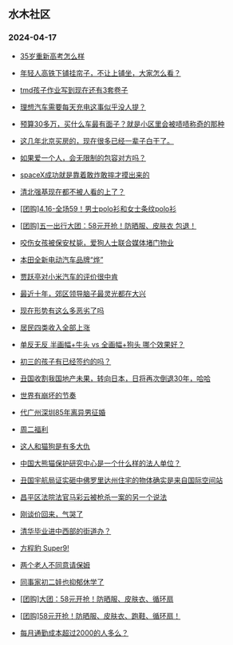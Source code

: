 ## 水木社区 
### 2024-04-17

+ [35岁重新高考怎么样](https://www.mysmth.net/nForum/article/Age/20355830)

+ [年轻人高铁下铺挂帘子，不让上铺坐，大家怎么看？](https://www.mysmth.net/nForum/article/FamilyLife/1766661049)

+ [tmd孩子作业写到现在还有3套卷子](https://www.mysmth.net/nForum/article/ChildEducation/2372220)

+ [理想汽车需要每天充电这事似乎没人提？](https://www.mysmth.net/nForum/article/GreenAuto/1542538)

+ [预算30多万，买什么车最有面子？就是小区里会被啧啧称奇的那种](https://www.mysmth.net/nForum/article/AutoWorld/1944810085)

+ [这几年北京买房的，现在很多已经一辈子白干了。](https://www.mysmth.net/nForum/article/OurEstate/2945875)

+ [如果爱一个人，会无限制的包容对方吗？](https://www.mysmth.net/nForum/article/Love/6293203)

+ [spaceX成功就是靠着敢炸敢摔才摸出来的](https://www.mysmth.net/nForum/article/Aero/435017)

+ [清北强基现在都不被人看的上了？](https://www.mysmth.net/nForum/article/PreUnivEdu/157053)

+ [[团购]4.16-全场59！男士polo衫和女士条纹polo衫](https://www.mysmth.net/nForum/article/ADAgent_TG/1320224)

+ [[团购]五一出行大团：58元开抢！防晒服、皮肤衣 包退！](https://www.mysmth.net/nForum/article/ADAgent_TG/1320285)

+ [咬伤女孩被保安杖毙，爱狗人士联合媒体堵门物业](https://www.mysmth.net/nForum/article/FamilyLife/1766662316)

+ [本田全新电动汽车品牌“烨”](https://www.mysmth.net/nForum/article/AutoWorld/1944810978)

+ [贾跃亭对小米汽车的评价很中肯](https://www.mysmth.net/nForum/article/GreenAuto/1543558)

+ [最近十年，郊区领导脑子最灵光都在大兴](https://www.mysmth.net/nForum/article/OurEstate/2946830)

+ [现在形势有这么多恶劣了吗](https://www.mysmth.net/nForum/article/Stock/10834213)

+ [居民四类收入全部上涨](https://www.mysmth.net/nForum/article/WorkingLife/26426)

+ [单反无反 半画幅+牛头 vs 全画幅+狗头 哪个效果好？](https://www.mysmth.net/nForum/article/DSLR/808764894)

+ [初三的孩子有已经签约的吗？](https://www.mysmth.net/nForum/article/PreUnivEdu/54610)

+ [丑国收割我国地产未果，转向日本，日将再次倒退30年，哈哈](https://www.mysmth.net/nForum/article/OurEstate/2946825)

+ [世界有崩坏的节奏](https://www.mysmth.net/nForum/article/Age/20356360)

+ [代广州深圳85年离异男征婚](https://www.mysmth.net/nForum/article/PieLove/2880434)

+ [周二福利](https://www.mysmth.net/nForum/article/Russia_Slavic/30372)

+ [这人和猫狗是有多大仇](https://www.mysmth.net/nForum/article/FamilyLife/1766662573)

+ [中国大熊猫保护研究中心是一个什么样的法人单位？](https://www.mysmth.net/nForum/article/Travel/989990)

+ [丑国宇航局证实砸中佛罗里达州住宅的物体确实是来自国际空间站](https://www.mysmth.net/nForum/article/Aero/435286)

+ [昌平区法院法官马彩云被枪杀一案的另一个说法](https://www.mysmth.net/nForum/article/Divorce/2073367)

+ [刚谈价回来，气哭了](https://www.mysmth.net/nForum/article/OurEstate/2946661)

+ [清华毕业进中西部的街道办？](https://www.mysmth.net/nForum/article/WorkingLife/26479)

+ [方程豹 Super9!](https://www.mysmth.net/nForum/article/GreenAuto/1543460)

+ [两个老人不同意请保姆](https://www.mysmth.net/nForum/article/FamilyLife/1766662108)

+ [同事家初二娃也抑郁休学了](https://www.mysmth.net/nForum/article/ChildEducation/2372731)

+ [[团购]大团：58元开抢！防晒服、皮肤衣、循环扇](https://www.mysmth.net/nForum/article/ADAgent_TG/1320285)

+ [[团购]58元开抢！防晒服、皮肤衣、跑鞋、循环扇！](https://www.mysmth.net/nForum/article/ADAgent_TG/1320285)

+ [每月通勤成本超过2000的人多么？](https://www.mysmth.net/nForum/article/AutoWorld/1944810633)

